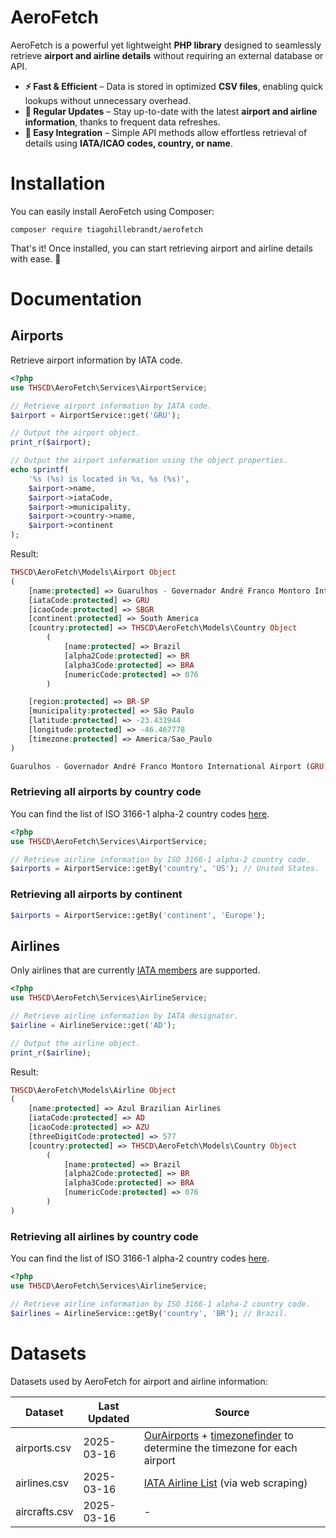 # AeroFetch

AeroFetch is a powerful yet lightweight **PHP library** designed to seamlessly retrieve **airport and airline details** without requiring an external database or API.

- **⚡ Fast & Efficient** – Data is stored in optimized **CSV files**, enabling quick lookups without unnecessary overhead.
- **📅 Regular Updates** – Stay up-to-date with the latest **airport and airline information**, thanks to frequent data refreshes.
- **🔗 Easy Integration** – Simple API methods allow effortless retrieval of details using **IATA/ICAO codes, country, or name**.

# Installation

You can easily install AeroFetch using Composer:

```
composer require tiagohillebrandt/aerofetch
```

That's it! Once installed, you can start retrieving airport and airline details with ease. 🚀

# Documentation
## Airports

Retrieve airport information by IATA code.

```php
<?php
use THSCD\AeroFetch\Services\AirportService;

// Retrieve airport information by IATA code.
$airport = AirportService::get('GRU');

// Output the airport object.
print_r($airport);

// Output the airport information using the object properties.
echo sprintf(
    '%s (%s) is located in %s, %s (%s)',
    $airport->name,
    $airport->iataCode,
    $airport->municipality,
    $airport->country->name,
    $airport->continent
);
```

Result:

```php
THSCD\AeroFetch\Models\Airport Object
(
    [name:protected] => Guarulhos - Governador André Franco Montoro International Airport
    [iataCode:protected] => GRU
    [icaoCode:protected] => SBGR
    [continent:protected] => South America
    [country:protected] => THSCD\AeroFetch\Models\Country Object
        (
            [name:protected] => Brazil
            [alpha2Code:protected] => BR
            [alpha3Code:protected] => BRA
            [numericCode:protected] => 076
        )

    [region:protected] => BR-SP
    [municipality:protected] => São Paulo
    [latitude:protected] => -23.431944
    [longitude:protected] => -46.467778
    [timezone:protected] => America/Sao_Paulo
)

Guarulhos - Governador André Franco Montoro International Airport (GRU) is located in São Paulo, Brazil (South America)
```

### Retrieving all airports by country code

You can find the list of ISO 3166-1 alpha-2 country codes [here](https://www.iban.com/country-codes).

```php
<?php
use THSCD\AeroFetch\Services\AirportService;

// Retrieve airline information by ISO 3166-1 alpha-2 country code.
$airports = AirportService::getBy('country', 'US'); // United States.
```

### Retrieving all airports by continent

```php
$airports = AirportService::getBy('continent', 'Europe');
```

## Airlines

Only airlines that are currently [IATA members](https://www.iata.org/en/about/members/airline-list/) are supported.

```php
<?php
use THSCD\AeroFetch\Services\AirlineService;

// Retrieve airline information by IATA designator.
$airline = AirlineService::get('AD');

// Output the airline object.
print_r($airline);
```

Result:

```php
THSCD\AeroFetch\Models\Airline Object
(
    [name:protected] => Azul Brazilian Airlines
    [iataCode:protected] => AD
    [icaoCode:protected] => AZU
    [threeDigitCode:protected] => 577
    [country:protected] => THSCD\AeroFetch\Models\Country Object
        (
            [name:protected] => Brazil
            [alpha2Code:protected] => BR
            [alpha3Code:protected] => BRA
            [numericCode:protected] => 076
        )
)
```

### Retrieving all airlines by country code

You can find the list of ISO 3166-1 alpha-2 country codes [here](https://www.iban.com/country-codes).

```php
<?php
use THSCD\AeroFetch\Services\AirlineService;

// Retrieve airline information by ISO 3166-1 alpha-2 country code.
$airlines = AirlineService::getBy('country', 'BR'); // Brazil.
```

# Datasets

Datasets used by AeroFetch for airport and airline information:

| Dataset        | Last Updated | Source                                                                                                                                               |
|----------------|--------------|------------------------------------------------------------------------------------------------------------------------------------------------------|
| airports.csv   | 2025-03-16   | [OurAirports](https://ourairports.com/data/) + [timezonefinder](https://pypi.org/project/timezonefinder/) to determine the timezone for each airport |
| airlines.csv   | 2025-03-16   | [IATA Airline List](https://www.iata.org/en/about/members/airline-list/) (via web scraping)                                                          |
| aircrafts.csv  | 2025-03-16   | -                                                                                                                                                    |
